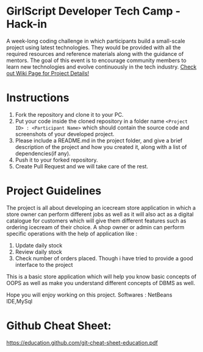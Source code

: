 # GirlScript Developer Tech Camp - Hack-in
A week-long coding challenge in which participants build a small-scale project using latest technologies. They would be provided with all the required resources and reference materials along with the guidance of mentors.
The goal of this event is to encourage community members to learn new technologies and evolve continuously in the tech industry.
[Check out Wiki Page for Project Details!](https://github.com/girlscriptjaipur/GDTC_Hack-In/wiki)

# Instructions
1. Fork the repository and clone it to your PC.
2. Put your code inside the cloned repository in a folder name `<Project ID> : <Participant Name>` which should contain the source code and screenshots of your developed project.
3. Please include a README.md in the project folder, and give a brief description of the project and how you created it, along with a list of dependencies(if any).
4. Push it to your forked repository.
5. Create Pull Request and we will take care of the rest.

# Project Guidelines 
The project is all about developing an icecream store application in which a store owner can perform different jobs as well as it will also act as a digital catalogue for customers which will give them different features such as ordering icecream of their choice.
A shop owner or admin can perform specific operations with the help of application like :
1) Update daily stock
2) Review daily stock
3) Check number of orders placed.
Though i have tried to provide a good interface to the project 

This is a basic store application which will help you know basic concepts of OOPS as well as make you understand different concepts of DBMS as well.

Hope you will enjoy working on this project.
Softwares : NetBeans IDE,MySql 

# Github Cheat Sheet:

https://education.github.com/git-cheat-sheet-education.pdf
